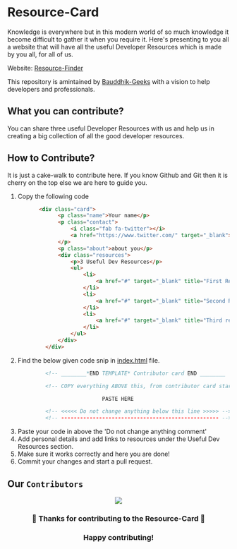 # Resource-Card

Knowledge is everywhere but in this modern world of so much knowledge it become difficult to gather it when you require it. Here's presenting to you all a website that will have all the useful Developer Resources which is made by you all, for all of us.

Website: [Resource-Finder](http://bauddhikgeeks.tech/Resource-Finder)

This repository is amintained by [Bauddhik-Geeks](https://github.com/Bauddhik-Geeks) with a vision to help developers and professionals.

## What you can contribute?
You can share three useful Developer Resources with us and help us in creating a big collection of all the good developer resources.

## How to Contribute?
It is just a cake-walk to contribute here. If you know Github and Git then it is cherry on the top else we are here to guide you.

1. Copy the following code
```html
          <div class="card">
                <p class="name">Your name</p>
                <p class="contact">
                    <i class="fab fa-twitter"></i>
                    <a href="https://www.twitter.com/" target="_blank">Your handle</a>
                </p>
                <p class="about">about you</p>
                <div class="resources">
                    <p>3 Useful Dev Resources</p>
                    <ul>
                        <li>
                            <a href="#" target="_blank" title="First Resource">Resource 1</a>
                        </li>
                        <li>
                            <a href="#" target="_blank" title="Second Resource">Resource 2</a>
                        </li>
                        <li>
                            <a href="#" target="_blank" title="Third resource">Resource 3</a>
                        </li>
                    </ul>
                </div>
            </div>
```
 2. Find the below given code snip in [index.html](https://github.com/Bauddhik-Geeks/Resource-Card/blob/main/index.html) file.
```html
            <!-- ________*END TEMPLATE* Contributor card END ________  -->

            <!-- COPY everything ABOVE this, from contributor card start to end along with the "START" and "END" comment lines -->

                              PASTE HERE 

            <!-- <<<<< Do not change anything below this line >>>>> -->
            <!-- -------------------------------------------------- -->
```
3. Paste your code in above the 'Do not change anything comment'
4. Add personal details and add links to resources under the Useful Dev Resources section.
5. Make sure it works correctly and here you are done!
6. Commit your changes and start a pull request.

## Our `Contributors`

<div align="center">

<a href = "https://github.com/Bauddhik-Geeks/Resource-Card/graphs/contributors">
  <img src = "https://contrib.rocks/image?repo=Bauddhik-Geeks/Resource-Card"/>
</a>

### 🎉 Thanks for contributing to the Resource-Card 🎉
  ### Happy contributing!
